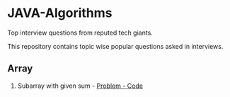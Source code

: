 # JAVA-Algorithms
Top interview questions from reputed tech giants.

This repository contains topic wise popular questions asked in interviews.

<h2>Array</h2>
<ol>
  <li>Subarray with given sum  - <a href="https://practice.geeksforgeeks.org/problems/subarray-with-given-sum/0">Problem - </a> <a href="https://practice.geeksforgeeks.org/problems/subarray-with-given-sum/0">Code</a></li>
<ol>
  
[array_1_link]: [https://practice.geeksforgeeks.org/problems/subarray-with-given-sum/0]
